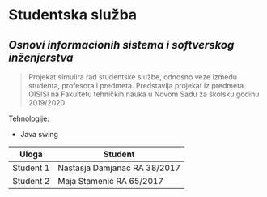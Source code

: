 # Studentska služba
## _Osnovi informacionih sistema i softverskog inženjerstva_

> Projekat simulira rad studentske službe, 
> odnosno veze između studenta, profesora i predmeta.
> Predstavlja projekat iz predmeta OISISI na Fakultetu tehničkih nauka u Novom Sadu
> za školsku godinu 2019/2020

Tehnologije:

  - Java swing

| Uloga | Student |
| ------ | ------ |
| Student 1 | Nastasja Damjanac RA 38/2017| 
| Student 2 | Maja Stamenić RA 65/2017|
